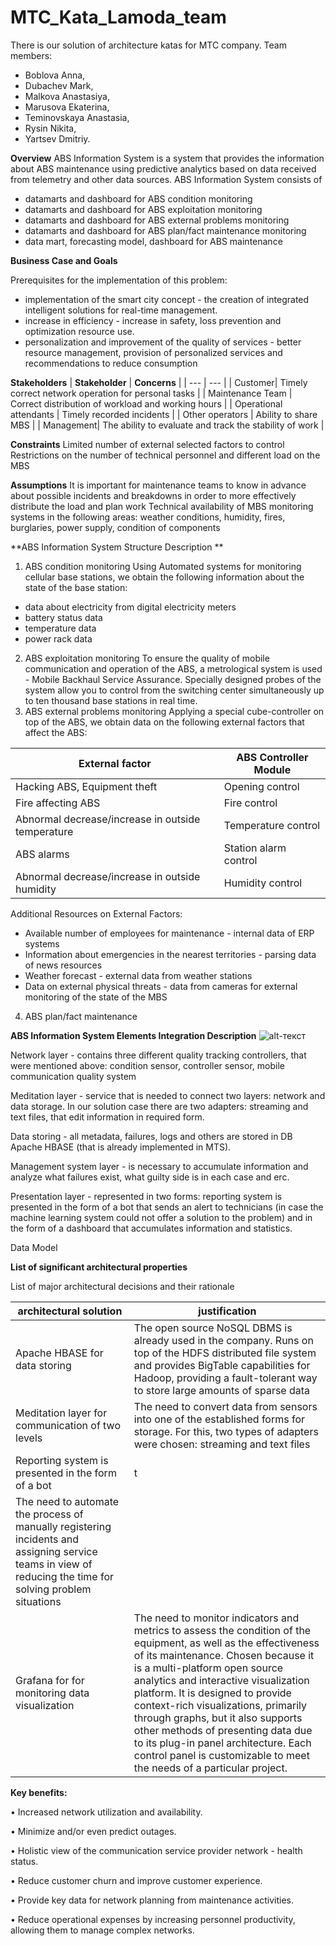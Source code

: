 # MTC_Kata_Lamoda_team
There is our solution of architecture katas for MTC company.
Team members: 
- Boblova Anna, 
- Dubachev Mark,
- Malkova Anastasiya, 
- Marusova Ekaterina,
- Teminovskaya Anastasia,
- Rysin Nikita,
- Yartsev Dmitriy.


**Overview**
ABS Information System is a system that provides the information about ABS maintenance using predictive analytics based on data received from telemetry and other data sources.
ABS Information System consists of

- datamarts and dashboard for ABS condition monitoring
- datamarts and dashboard for ABS exploitation monitoring
- datamarts and dashboard for ABS external problems monitoring
- datamarts and dashboard for ABS plan/fact maintenance monitoring
- data mart, forecasting model, dashboard for ABS maintenance 


**Business Case and Goals**

Prerequisites for the implementation of this problem:
- implementation of the smart city concept - the creation of integrated intelligent solutions for real-time management.
- increase in efficiency - increase in safety, loss prevention and optimization
resource use.
- personalization and improvement of the quality of services - better resource management, provision of personalized services and recommendations to reduce consumption


**Stakeholders**
| **Stakeholder** | **Concerns** |
| --- | --- |
| Customer| Timely correct network operation for personal tasks |
| Maintenance Team | Correct distribution of workload and working hours |
| Operational attendants | Timely recorded incidents |
| Other operators | Ability to share MBS |
| Management| The ability to evaluate and track the stability of work | 


**Constraints**
Limited number of external selected factors to control
Restrictions on the number of technical personnel and different load on the MBS

**Assumptions**
It is important for maintenance teams to know in advance about possible incidents and breakdowns in order to more effectively distribute the load and plan work
Technical availability of MBS monitoring systems in the following areas: weather conditions, humidity, fires, burglaries, power supply, condition of components

**ABS Information System Structure Description **

1) ABS condition monitoring
Using Automated systems for monitoring cellular base stations, we obtain the following information about the state of the base station:
- data about electricity from digital electricity meters
- battery status data
- temperature data
- power rack data
2) ABS exploitation monitoring
To ensure the quality of mobile communication and operation of the ABS, a metrological system is used - Mobile Backhaul Service Assurance. Specially designed probes of the system allow you to control from the switching center simultaneously up to ten thousand base stations in real time.
3) ABS external problems monitoring
Applying a special cube-controller on top of the ABS, we obtain data on the following external factors that affect the ABS:

| **External factor** | **ABS Controller Module** |
| --- | --- |
| Hacking ABS, Equipment theft| Opening control |
| Fire affecting ABS | Fire control|
| Abnormal decrease/increase in outside temperature | Temperature control |
| ABS alarms | Station alarm control|
| Abnormal decrease/increase in outside humidity| Humidity control | 

Additional Resources on External Factors:
- Available number of employees for maintenance - internal data of ERP systems
- Information about emergencies in the nearest territories - parsing data of news resources
- Weather forecast - external data from weather stations
- Data on external physical threats - data from cameras for external monitoring of the state of the MBS

4) ABS plan/fact maintenance

**ABS Information System Elements Integration Description**
![alt-текст](https://drive.google.com/file/d/19x73r3oSQRXlZ5dHP8Zqh5CViv-Wlf3j/view?usp=sharing)

Network layer - contains three different quality tracking controllers, that were mentioned above: condition sensor, controller sensor, mobile communication quality system

Meditation layer - service that is needed to connect two layers: network and data storage. In our solution case there are two adapters: streaming and text files, that edit information in required form.

Data storing - all metadata, failures, logs and others are stored in DB Apache HBASE (that is already implemented in MTS).

Management system layer - is necessary to accumulate information and analyze what failures exist, what guilty side is in each case and erc.

Presentation layer - represented in two forms: reporting system is presented in the form of a bot that sends an alert to technicians (in case the machine learning system could not offer a solution to the problem) and in the form of a dashboard that accumulates information and statistics.

Data Model


**List of significant architectural properties**


List of major architectural decisions and their rationale

| **architectural solution** | **justification** |
| --- | --- |
| Apache HBASE for data storing| The open source NoSQL DBMS is already used in the company. Runs on top of the HDFS distributed file system and provides BigTable capabilities for Hadoop, providing a fault-tolerant way to store large amounts of sparse data |
| Meditation layer for communication of two levels | The need to convert data from sensors into one of the established forms for storage. For this, two types of adapters were chosen:  streaming and text files|
|Reporting system is presented in the form of a bot |t
The need to automate the process of manually registering incidents and assigning service teams in view of reducing the time for solving problem situations |
|Grafana for for monitoring data visualization |The need to monitor indicators and metrics to assess the condition of the equipment, as well as the effectiveness of its maintenance. Chosen because it is a multi-platform open source analytics and interactive visualization platform. It is designed to provide context-rich visualizations, primarily through graphs, but it also supports other methods of presenting data due to its plug-in panel architecture. Each control panel is customizable to meet the needs of a particular project.|


**Key benefits:**

• Increased network utilization and availability. 

• Minimize and/or even predict outages. 

• Holistic view of the communication service provider network - health status. 

• Reduce customer churn and improve customer experience. 

• Provide key data for network planning from maintenance activities. 

• Reduce operational expenses by increasing personnel productivity, allowing them to manage complex networks.


